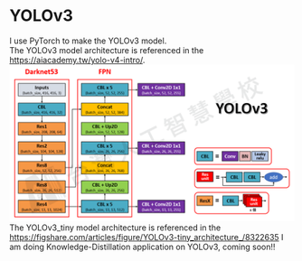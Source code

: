 # YOLOv3
I use PyTorch to make the YOLOv3 model.  
The YOLOv3 model architecture is referenced in the https://aiacademy.tw/yolo-v4-intro/.
![image](https://github.com/HungChengChen/YOLOv3/blob/main/yolo3.png)
The YOLOv3_tiny model architecture is referenced in the https://figshare.com/articles/figure/YOLOv3-tiny_architecture_/8322635
I am doing Knowledge-Distillation application on YOLOv3, coming soon!!
